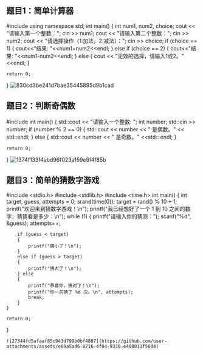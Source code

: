 ## 题目1：简单计算器
#include <iostream>
using namespace std;
int main() 
{
    int num1, num2, choice;
    cout << "请输入第一个整数：";
    cin >> num1;
    cout << "请输入第二个整数：";
    cin >> num2;
    cout << "请选择操作（1:加法，2:减法）：";
    cin >> choice;
    if (choice == 1)
	{
	 cout<<"结果: "<<num1+num2<<endl;
	}
	  else if (choice == 2)
	  {	
	    cout<<"结果: "<<num1-num2<<endl;
      } 
	    else 
		{
           cout << "无效的选择，请输入1或2。" <<endl;
        }
    
    return 0;
}
![830cd3be241d7bae35445895d9b1cad](https://github.com/user-attachments/assets/db57f02e-7e39-4611-99bf-b883b39b7574)



      
## 题目2：判断奇偶数
#include <iostream>
int main()
 {
   std::cout << "请输入一个整数: ";
   int number;
   std::cin >> number;
     if (number % 2 == 0) 
	 {
        std::cout << number << " 是偶数。" << std::endl;
     } 
	 else 
   	{
        std::cout << number << " 是奇数。" <<std:: endl;
    }
    
    return 0;
}
![1374f133f4abd96f023a159e9f4f85b](https://github.com/user-attachments/assets/6149de5a-b2ad-4d8b-b97d-8d22c32a81ce)


## 题目3：简单的猜数字游戏

#include <stdio.h>
#include <stdlib.h>
#include <time.h>
int main() 
{
    int target, guess, attempts = 0;
	srand(time(0));
    target = rand() % 10 + 1;
    printf("欢迎来到猜数字游戏！\n");
    printf("我已经想好了一个 1 到 10 之间的数字，猜猜看是多少：\n");
     while (1) {
        printf("请输入你的猜测：");
        scanf("%d", &guess);
        attempts++;

        if (guess < target) 
		{
            printf("猜小了！\n");
        } 
		else if (guess > target) 
		{
            printf("猜大了！\n");
        } else 
		{
            printf("恭喜你，猜对了！\n");
            printf("你一共猜了 %d 次。\n", attempts);
            break;
        }
    }

    return 0;
}

    ![27344fd5afaaf85c943d799b0bf4807](https://github.com/user-attachments/assets/e69a5ad6-0716-4f04-9330-e408011f56d4)

